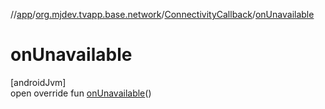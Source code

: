 //[app](../../../index.md)/[org.mjdev.tvapp.base.network](../index.md)/[ConnectivityCallback](index.md)/[onUnavailable](on-unavailable.md)

# onUnavailable

[androidJvm]\
open override fun [onUnavailable](on-unavailable.md)()
